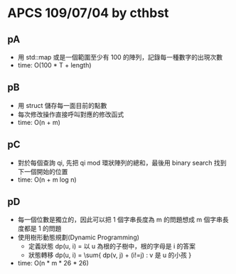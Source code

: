 # APCS 109/07/04 by cthbst

## pA
- 用 std::map 或是一個範圍至少有 100 的陣列，記錄每一種數字的出現次數
- time: O(100 * T + length) 

## pB
- 用 struct 儲存每一面目前的點數
- 每次修改操作直接呼叫對應的修改函式
- time: O(n + m)

## pC
- 對於每個查詢 qi, 先把 qi mod 環狀陣列的總和，最後用 binary search 找到下一個開始的位置
- time: O(n + m log n)

## pD
- 每一個位數是獨立的，因此可以把 1 個字串長度為 m 的問題想成 m 個字串長度都是 1 的問題
- 使用樹形動態規劃(Dynamic Programming)
	- 定義狀態 dp(u, i) = 以 u 為根的子樹中，根的字母是 i 的答案
	- 狀態轉移 dp(u, i) = \sum{ dp(v, j) + (i!=j) : v 是 u 的小孩 }
- time: O(n * m * 26 * 26)
	
